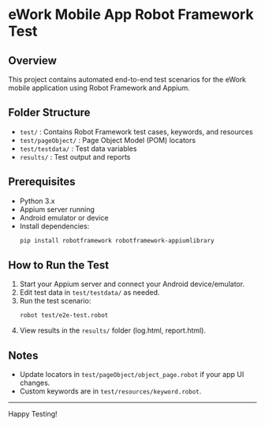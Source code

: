 # eWork Mobile App Robot Framework Test

## Overview
This project contains automated end-to-end test scenarios for the eWork mobile application using Robot Framework and Appium.

## Folder Structure
- `test/` : Contains Robot Framework test cases, keywords, and resources
- `test/pageObject/` : Page Object Model (POM) locators
- `test/testdata/` : Test data variables
- `results/` : Test output and reports

## Prerequisites
- Python 3.x
- Appium server running
- Android emulator or device
- Install dependencies:
  ```sh
  pip install robotframework robotframework-appiumlibrary
  ```

## How to Run the Test
1. Start your Appium server and connect your Android device/emulator.
2. Edit test data in `test/testdata/` as needed.
3. Run the test scenario:
   ```sh
   robot test/e2e-test.robot
   ```
4. View results in the `results/` folder (log.html, report.html).

## Notes
- Update locators in `test/pageObject/object_page.robot` if your app UI changes.
- Custom keywords are in `test/resources/keyword.robot`.

---
Happy Testing!
